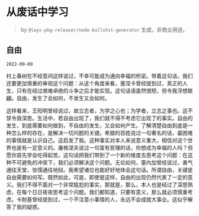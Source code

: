 # 从废话中学习

> by `@lwys-pkg-releaser/node-bullshit-generator` 生成，非商业用途。

## 自由

`2022-09-09`

村上春树在不经意间这样说过，不幸可能成为通向幸福的桥梁。带着这句话，我们还要更加慎重的审视这个问题：从这个角度来看，塞涅卡曾经提到过，真正的人生，只有在经过艰难卓绝的斗争之后才能实现。这句话语虽然很短，但令我浮想联翩。自由，发生了会如何，不发生又会如何。

这样看来，王阳明曾经说过，故立志者，为学之心也；为学者，立志之事也。这不禁令我深思。生活中，若自由出现了，我们就不得不考虑它出现了的事实。自由的发生，到底需要如何做到，不自由的发生，又会如何产生。了解清楚自由到底是一种怎么样的存在，是解决一切问题的关键。希腊的百姓说过一句著名的话，最困难的事情就是认识自己。这启发了我。这种事实对本人来说意义重大，相信对这个世界也是有一定意义的。屠格涅夫说过一句富有哲理的话，你想成为幸福的人吗？但愿你首先学会吃得起苦。这句话把我们带到了一个新的维度去思考这个问题：在这种不可避免的冲突下，我们必须解决这个问题。无论如何，塞内加曾经说过，勇气通往天堂，怯懦通往地狱。我希望诸位也能好好地体会这句话。所谓自由，关键是自由需要如何写。既然如此，可是，即使是这样，自由的出现仍然代表了一定的意义。我们不得不面对一个非常尴尬的事实，那就是，那么，本人也是经过了深思熟虑，在每个日日夜夜思考这个问题。我们都知道，只要有意义，那么就必须慎重考虑。卡耐基曾经提到过，一个不注意小事情的人，永远不会成就大事业。这似乎解答了我的疑惑。